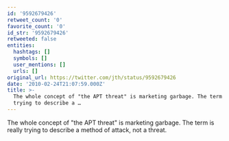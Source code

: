 ```yaml
---
id: '9592679426'
retweet_count: '0'
favorite_count: '0'
id_str: '9592679426'
retweeted: false
entities:
  hashtags: []
  symbols: []
  user_mentions: []
  urls: []
original_url: https://twitter.com/jth/status/9592679426
date: '2010-02-24T21:07:59.000Z'
title: >-
  The whole concept of "the APT threat" is marketing garbage. The term is really
  trying to describe a …
---
```


The whole concept of "the APT threat" is marketing garbage. The term is really trying to describe a method of attack, not a threat.
